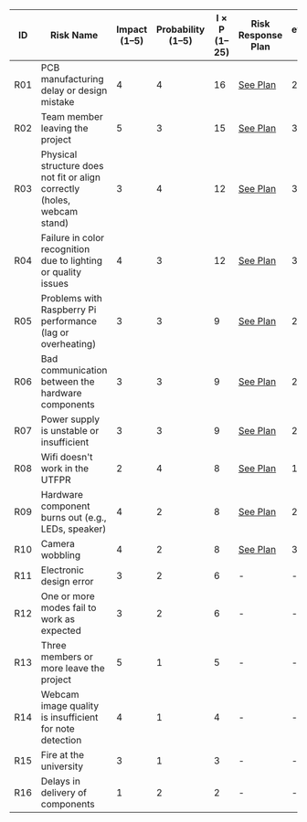| ID   | Risk Name | Impact (1–5) | Probability (1–5) | I × P (1–25) | Risk Response Plan | Re-evaluated Impact (Ir) | Re-evaluated Probability (Pr) | Ir × Pr (1–25) |
|------|-----------|--------------|--------------------|--------------|---------------------|---------------------------|-------------------------------|----------------|
| R01  | PCB manufacturing delay or design mistake | 4 | 4 | 16 | [See Plan](./risk_response_plans/RiskID1.pdf) | 2 | 2 | 4 |
| R02  | Team member leaving the project   | 5 | 3 | 15 | [See Plan](./risk_response_plans/RiskID2.pdf) | 3 | 2 | 6 |
| R03  | Physical structure does not fit or align correctly (holes, webcam stand) | 3 | 4 | 12 | [See Plan](./risk_response_plans/RiskID3.pdf) | 3 | 2 | 6 |
| R04  | Failure in color recognition due to lighting or quality issues | 4 | 3 | 12 | [See Plan](./risk_response_plans/RiskID4.pdf) | 3 | 2 | 6 |
| R05  | Problems with Raspberry Pi performance (lag or overheating) | 3 | 3 | 9  | [See Plan](./risk_response_plans/RiskID5.pdf) | 2 | 1 | 2 |
| R06  | Bad communication between the hardware components | 3 | 3 | 9  | [See Plan](./risk_response_plans/RiskID6.pdf) | 2 | 3 | 6 |
| R07  | Power supply is unstable or insufficient | 3 | 3 | 9  | [See Plan](./risk_response_plans/RiskID7.pdf) | 2 | 2 | 4 |
| R08  | Wifi doesn't work in the UTFPR | 2 | 4 | 8  | [See Plan](./risk_response_plans/RiskID8.pdf) | 1 | 4 | 4 |
| R09  | Hardware component burns out (e.g., LEDs, speaker) | 4 | 2 | 8  | [See Plan](./risk_response_plans/RiskID9.pdf) | 2 | 2 | 4 |
| R10  | Camera wobbling | 4 | 2 | 8  | [See Plan](./risk_response_plans/RiskID10.pdf) | 3 | 2 | 6 |
| R11  | Electronic design error | 3 | 2 | 6  | - | - | - | - |
| R12  | One or more modes fail to work as expected | 3 | 2 | 6  | - | - | - | - |
| R13  | Three members or more leave the project| 5 | 1 | 5  | - | - | - | - |
| R14  | Webcam image quality is insufficient for note detection | 4 | 1 | 4  | - | - | - | - |
| R15  | Fire at the university | 3 | 1 | 3  | - | - | - | - |
| R16  | Delays in delivery of components | 1 | 2 | 2  | - | - | - | - |
